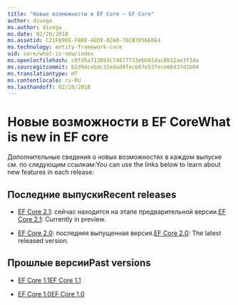 ```yaml
---
title: "Новые возможности в EF Core — EF Core"
author: divega
ms.author: divega
ms.date: 02/20/2018
ms.assetid: C21F89EE-FB08-4ED9-A2A0-76CB7656E6E4
ms.technology: entity-framework-core
uid: core/what-is-new/index
ms.openlocfilehash: c0fd5a713893c74877733ebb01dac8b12ae3f3da
ms.sourcegitcommit: b2d94cebdc32edad4fecb07e53fece66437d1b04
ms.translationtype: HT
ms.contentlocale: ru-RU
ms.lasthandoff: 02/28/2018
---
```

# <a name="what-is-new-in-ef-core"></a><span data-ttu-id="8b2b3-102">Новые возможности в EF Core</span><span class="sxs-lookup"><span data-stu-id="8b2b3-102">What is new in EF core</span></span>

<span data-ttu-id="8b2b3-103">Дополнительные сведения о новых возможностях в каждом выпуске см. по следующим ссылкам:</span><span class="sxs-lookup"><span data-stu-id="8b2b3-103">You can use the links below to learn about new features in each release:</span></span>

## <a name="recent-releases"></a><span data-ttu-id="8b2b3-104">Последние выпуски</span><span class="sxs-lookup"><span data-stu-id="8b2b3-104">Recent releases</span></span>

- <span data-ttu-id="8b2b3-105">[EF Core 2.1](xref:core/what-is-new/ef-core-2.1): сейчас находится на этапе предварительной версии.</span><span class="sxs-lookup"><span data-stu-id="8b2b3-105">[EF Core 2.1](xref:core/what-is-new/ef-core-2.1): Currently in preview.</span></span>

- <span data-ttu-id="8b2b3-106">[EF Core 2.0](xref:core/what-is-new/ef-core-2.0): последняя выпущенная версия.</span><span class="sxs-lookup"><span data-stu-id="8b2b3-106">[EF Core 2.0](xref:core/what-is-new/ef-core-2.0): The latest released version.</span></span>

## <a name="past-versions"></a><span data-ttu-id="8b2b3-107">Прошлые версии</span><span class="sxs-lookup"><span data-stu-id="8b2b3-107">Past versions</span></span>

- [<span data-ttu-id="8b2b3-108">EF Core 1.1</span><span class="sxs-lookup"><span data-stu-id="8b2b3-108">EF Core 1.1</span></span>](xref:core/what-is-new/ef-core-1.1)

- [<span data-ttu-id="8b2b3-109">EF Core 1.0</span><span class="sxs-lookup"><span data-stu-id="8b2b3-109">EF Core 1.0</span></span>](xref:core/what-is-new/ef-core-1.0)
